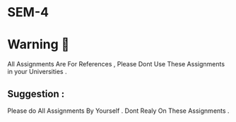 # SEM-4

# Warning 📢 
All Assignments Are For References , Please Dont Use These Assignments in your Universities .

## Suggestion :

Please do All Assignments By Yourself . Dont Realy On These Assignments .



